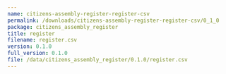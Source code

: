 ```yaml
---
name: citizens-assembly-register-register-csv
permalink: /downloads/citizens-assembly-register-register-csv/0_1_0
package: citizens_assembly_register
title: register
filename: register.csv
version: 0.1.0
full_version: 0.1.0
file: /data/citizens_assembly_register/0.1.0/register.csv
---
```


